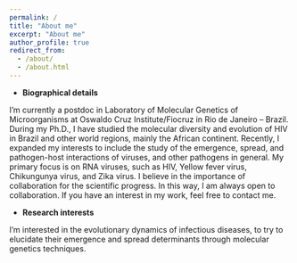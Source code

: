 ```yaml
---
permalink: /
title: "About me"
excerpt: "About me"
author_profile: true
redirect_from: 
  - /about/
  - /about.html
---
```


- __Biographical details__

I’m currently a postdoc in Laboratory of Molecular Genetics of Microorganisms at Oswaldo Cruz Institute/Fiocruz in Rio de Janeiro – Brazil. During my Ph.D., I have studied the molecular diversity and evolution of HIV in Brazil and other world regions, mainly the African continent. 
Recently, I expanded my interests to include the study of the emergence, spread, and pathogen-host interactions of viruses, and other pathogens in general. My primary focus is on RNA viruses, such as HIV, Yellow fever virus, Chikungunya virus, and Zika virus.
I believe in the importance of collaboration for the scientific progress. In this way, I am always open to collaboration. If you have an interest in my work, feel free to contact me.

- __Research interests__

I’m interested in the evolutionary dynamics of infectious diseases, to try to elucidate their emergence and spread determinants through molecular genetics techniques. 
